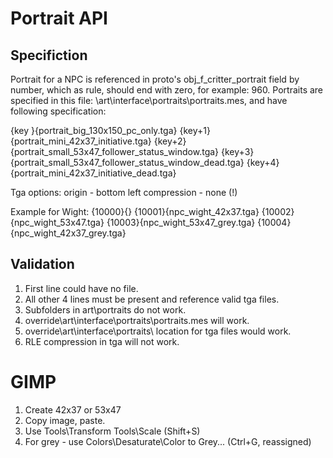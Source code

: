 # Portrait API
## Specifiction
Portrait for a NPC is referenced in proto's obj_f_critter_portrait field by number, which as rule, should end with zero, for example: 960.
Portraits are specified in this file: \art\interface\portraits\portraits.mes, and have following specification:

{key  }{portrait_big_130x150_pc_only.tga}
{key+1}{portrait_mini_42x37_initiative.tga}
{key+2}{portrait_small_53x47_follower_status_window.tga}
{key+3}{portrait_small_53x47_follower_status_window_dead.tga}
{key+4}{portrait_mini_42x37_initiative_dead.tga}

Tga options: 
origin - bottom left
compression - none (!)

Example for Wight:
{10000}{}
{10001}{npc_wight_42x37.tga}
{10002}{npc_wight_53x47.tga}
{10003}{npc_wight_53x47_grey.tga}
{10004}{npc_wight_42x37_grey.tga}

## Validation
1. First line could have no file.
2. All other 4 lines must be present and reference valid tga files.
3. Subfolders in art\portraits do not work.
4. override\art\interface\portraits\portraits.mes will work.
5. override\art\interface\portraits\ location for tga files would work.
6. RLE compression in tga will not work.

# GIMP
1. Create 42x37 or 53x47
2. Copy image, paste.
3. Use Tools\Transform Tools\Scale (Shift+S)
4. For grey - use Colors\Desaturate\Color to Grey... (Ctrl+G, reassigned)